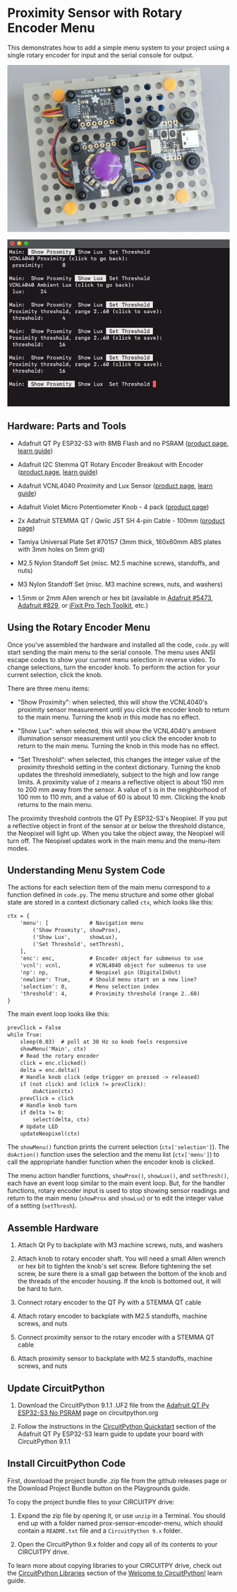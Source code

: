 <!-- SPDX-License-Identifier: MIT -->
<!-- SPDX-FileCopyrightText: Copyright 2024 Sam Blenny -->
# Proximity Sensor with Rotary Encoder Menu

This demonstrates how to add a simple menu system to your project using a
single rotary encoder for input and the serial console for output.

![QT Py ESP32-S3 dev board with rotary encoder and proximity sensor](qtpyS3_VCNL4040.jpeg)

![console screenshot showing menus in use](console-screenshot.jpeg)


## Hardware: Parts and Tools

- Adafruit QT Py ESP32-S3 with 8MB Flash and no PSRAM
  ([product page](https://www.adafruit.com/product/5426),
  [learn guide](https://learn.adafruit.com/adafruit-qt-py-esp32-s3))

- Adafruit I2C Stemma QT Rotary Encoder Breakout with Encoder
  ([product page](https://www.adafruit.com/product/5880),
  [learn guide](https://learn.adafruit.com/adafruit-i2c-qt-rotary-encoder))

- Adafruit VCNL4040 Proximity and Lux Sensor
  ([product page](https://www.adafruit.com/product/4161),
  [learn guide](https://learn.adafruit.com/adafruit-vcnl4040-proximity-sensor))

- Adafruit Violet Micro Potentiometer Knob - 4 pack
  ([product page](https://www.adafruit.com/product/5537))

- 2x Adafruit STEMMA QT / Qwiic JST SH 4-pin Cable - 100mm
  ([product page](https://www.adafruit.com/product/4210))

- Tamiya Universal Plate Set #70157
  (3mm thick, 160x60mm ABS plates with 3mm holes on 5mm grid)

- M2.5 Nylon Standoff Set
  (misc. M2.5 machine screws, standoffs, and nuts)

- M3 Nylon Standoff Set
  (misc. M3 machine screws, nuts, and washers)

- 1.5mm or 2mm Allen wrench or hex bit
  (available in
  [Adafruit #5473](https://www.adafruit.com/product/5473),
  [Adafruit #829](https://www.adafruit.com/product/829), or
  [iFixit Pro Tech Toolkit](https://www.ifixit.com/products/pro-tech-toolkit),
  etc.)


## Using the Rotary Encoder Menu

Once you've assembled the hardware and installed all the code, `code.py` will
start sending the main menu to the serial console. The menu uses ANSI escape
codes to show your current menu selection in reverse video. To change
selections, turn the encoder knob. To perform the action for your current
selection, click the knob.

There are three menu items:

- "Show Proximity": when selected, this will show the VCNL4040's proximity
  sensor measurement until you click the encoder knob to return to the main
  menu. Turning the knob in this mode has no effect.

- "Show Lux": when selected, this will show the VCNL4040's ambient illumination
  sensor measurement until you click the encoder knob to return to the main
  menu. Turning the knob in this mode has no effect.

- "Set Threshold": when selected, this changes the integer value of the
  proximity threshold setting in the context dictionary. Turning the knob
  updates the threshold immediately, subject to the high and low range limits.
  A proximity value of `2` means a reflective object is about 150 mm to 200 mm
  away from the sensor. A value of `5` is in the neighborhood of 100 mm to
  110 mm, and a value of 60 is about 10 mm. Clicking the knob returns to the
  main menu.

The proximity threshold controls the QT Py ESP32-S3's Neopixel. If you put a
reflective object in front of the sensor at or below the threshold distance,
the Neopixel will light up. When you take the object away, the Neopixel will
turn off. The Neopixel updates work in the main menu and the menu-item modes.


## Understanding Menu System Code

The actions for each selection item of the main menu correspond to a function
defined in `code.py`. The menu structure and some other global state are stored
in a context dictionary called `ctx`, which looks like this:

```
ctx = {
    'menu': [             # Navigation menu
        ('Show Proxmity', showProx),
        ('Show Lux',      showLux),
        ('Set Threshold', setThresh),
    ],
    'enc': enc,           # Encoder object for submenus to use
    'vcnl': vcnl,         # VCNL4040 object for submenus to use
    'np': np,             # Neopixel pin (DigitalInOut)
    'newline': True,      # Should menu start on a new line?
    'selection': 0,       # Menu selection index
    'threshold': 4,       # Proximity threshold (range 2..60)
}
```

The main event loop looks like this:

```
prevClick = False
while True:
    sleep(0.03)  # poll at 30 Hz so knob feels responsive
    showMenu('Main', ctx)
    # Read the rotary encoder
    click = enc.clicked()
    delta = enc.delta()
    # Handle knob click (edge trigger on pressed -> released)
    if (not click) and (click != prevClick):
        doAction(ctx)
    prevClick = click
    # Handle knob turn
    if delta != 0:
        select(delta, ctx)
    # Update LED
    updateNeopixel(ctx)
```

The `showMenu()` function prints the current selection (`ctx['selection']`).
The `doAction()` function uses the selection and the menu list (`ctx['menu']`)
to call the appropriate handler function when the encoder knob is clicked.

The menu action handler functions, `showProx()`, `showLux()`, and
`setThresh()`, each have an event loop similar to the main event loop. But, for
the handler functions, rotary encoder input is used to stop showing sensor
readings and return to the main menu (`showProx` and `showLux`) or to edit the
integer value of a setting (`setThresh`).


## Assemble Hardware

1. Attach Qt Py to backplate with M3 machine screws, nuts, and washers

2. Attach knob to rotary encoder shaft. You will need a small Allen wrench or
   hex bit to tighten the knob's set screw. Before tightening the set screw, be
   sure there is a small gap between the bottom of the knob and the threads of
   the encoder housing. If the knob is bottomed out, it will be hard to turn.

3. Connect rotary encoder to the QT Py with a STEMMA QT cable

4. Attach rotary encoder to backplate with M2.5 standoffs, machine screws, and
   nuts

5. Connect proximity sensor to the rotary encoder with a STEMMA QT cable

6. Attach proximity sensor to backplate with M2.5 standoffs, machine screws,
   and nuts


## Update CircuitPython

1. Download the CircuitPython 9.1.1 .UF2 file from the
   [Adafruit QT Py ESP32-S3 No PSRAM](https://circuitpython.org/board/adafruit_qtpy_esp32s3_nopsram/)
   page on circuitpython.org

2. Follow the instructions in the
   [CircuitPython Quickstart](https://learn.adafruit.com/adafruit-qt-py-esp32-s3/circuitpython-2#circuitpython-quickstart-3106398)
   section of the Adafruit QT Py ESP32-S3 learn guide to update your board with
   CircuitPython 9.1.1


## Install CircuitPython Code

First, download the project bundle .zip file from the github releases page or
the Download Project Bundle button on the Playgrounds guide.

To copy the project bundle files to your CIRCUITPY drive:

1. Expand the zip file by opening it, or use `unzip` in a Terminal. You should
   end up with a folder named prox-sensor-encoder-menu, which should contain a
   `README.txt` file and a `CircuitPython 9.x` folder.

2. Open the CircuitPython 9.x folder and copy all of its contents to your
   CIRCUITPY drive.

To learn more about copying libraries to your CIRCUITPY drive, check out the
[CircuitPython Libraries](https://learn.adafruit.com/welcome-to-circuitpython/circuitpython-libraries)
section of the
[Welcome to CircuitPython!](https://learn.adafruit.com/welcome-to-circuitpython)
learn guide.
